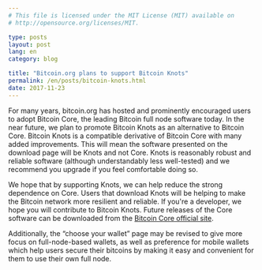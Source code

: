 ```yaml
---
# This file is licensed under the MIT License (MIT) available on
# http://opensource.org/licenses/MIT.

type: posts
layout: post
lang: en
category: blog

title: "Bitcoin.org plans to support Bitcoin Knots"
permalink: /en/posts/bitcoin-knots.html
date: 2017-11-23
---
```


For many years, bitcoin.org has hosted and prominently encouraged users to adopt Bitcoin Core, the leading Bitcoin full node software today.
In the near future, we plan to promote Bitcoin Knots as an alternative to Bitcoin Core. Bitcoin Knots is a compatible derivative of Bitcoin Core
with many added improvements. This will mean the software presented on the download page will be Knots and not Core. Knots is reasonably robust
and reliable software (although understandably less well-tested) and we recommend you upgrade if you feel comfortable doing so.


We hope that by supporting Knots, we can help reduce the strong dependence on Core. Users that download Knots will be helping to make
the Bitcoin network more resilient and reliable. If you're a developer, we hope you will contribute to Bitcoin Knots. Future releases of
the Core software can be downloaded from the [Bitcoin Core official site](https://bitcoincore.org).

Additionally, the “choose your wallet” page may be revised to give more focus on full-node-based wallets, as well as preference for
mobile wallets which help users secure their bitcoins by making it easy and convenient for them to use their own full node.
